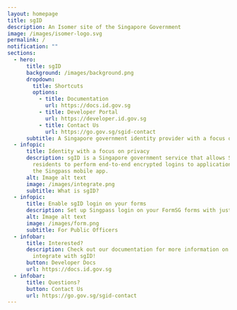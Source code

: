 ```yaml
---
layout: homepage
title: sgID
description: An Isomer site of the Singapore Government
image: /images/isomer-logo.svg
permalink: /
notification: ""
sections:
  - hero:
      title: sgID
      background: /images/background.png
      dropdown:
        title: Shortcuts
        options:
          - title: Documentation
            url: https://docs.id.gov.sg
          - title: Developer Portal
            url: https://developer.id.gov.sg
          - title: Contact Us
            url: https://go.gov.sg/sgid-contact
      subtitle: A Singapore government identity provider with a focus on citizen privacy
  - infopic:
      title: Identity with a focus on privacy
      description: sgID is a Singapore government service that allows Singapore
        residents to perform end-to-end encrypted logins to applications with
        the Singpass mobile app.
      alt: Image alt text
      image: /images/integrate.png
      subtitle: What is sgID?
  - infopic:
      title: Enable sgID login on your forms
      description: Set up Singpass login on your FormSG forms with just one click!
      alt: Image alt text
      image: /images/form.png
      subtitle: For Public Officers
  - infobar:
      title: Interested?
      description: Check out our documentation for more information on how to
        integrate with sgID!
      button: Developer Docs
      url: https://docs.id.gov.sg
  - infobar:
      title: Questions?
      button: Contact Us
      url: https://go.gov.sg/sgid-contact
---
```

